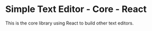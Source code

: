 # Simple Text Editor - Core - React

This is the core library using React to build other text editors.